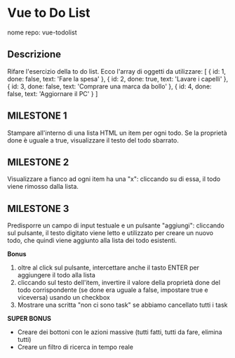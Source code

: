 # Vue to Do List 
nome repo: vue-todolist

## Descrizione
Rifare l'esercizio della to do list.
Ecco l'array di oggetti da utilizzare:
[
  { id: 1, done: false, text: 'Fare la spesa' },
  { id: 2, done: true, text: 'Lavare i capelli' },
  { id: 3, done: false, text: 'Comprare una marca da bollo' },
  { id: 4, done: false, text: 'Aggiornare il PC' }
]

## MILESTONE 1
Stampare all'interno di una lista HTML un item per ogni todo.
Se la proprietà done è uguale a true, visualizzare il testo del todo sbarrato.

## MILESTONE 2
Visualizzare a fianco ad ogni item ha una "x": cliccando su di essa, il todo viene rimosso dalla lista.

## MILESTONE 3
Predisporre un campo di input testuale e un pulsante "aggiungi": cliccando sul pulsante, il testo digitato viene letto e utilizzato per creare un nuovo todo, che quindi viene aggiunto alla lista dei todo esistenti.

**Bonus**

1.  oltre al click sul pulsante, intercettare anche il tasto ENTER per aggiungere il todo alla lista
2.  cliccando sul testo dell'item, invertire il valore della proprietà done del todo corrispondente (se done era uguale a false, impostare true e viceversa) usando un checkbox
3.  Mostrare una scritta "non ci sono task" se abbiamo cancellato tutti i task

**SUPER BONUS**
- Creare dei bottoni con le azioni massive (tutti fatti, tutti da fare, elimina tutti)
- Creare un filtro di ricerca in tempo reale
